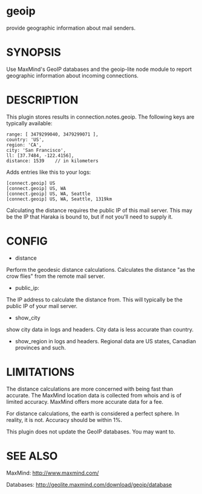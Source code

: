 
# geoip 

provide geographic information about mail senders.

# SYNOPSIS

Use MaxMind's GeoIP databases and the geoip-lite node module to report
geographic information about incoming connections.

# DESCRIPTION

This plugin stores results in connection.notes.geoip. The following
keys are typically available:

    range: [ 3479299040, 3479299071 ],
    country: 'US',
    region: 'CA',
    city: 'San Francisco',
    ll: [37.7484, -122.4156],
    distance: 1539    // in kilometers

Adds entries like this to your logs:

    [connect.geoip] US
    [connect.geoip] US, WA
    [connect.geoip] US, WA, Seattle
    [connect.geoip] US, WA, Seattle, 1319km

Calculating the distance requires the public IP of this mail server. This may
be the IP that Haraka is bound to, but if not you'll need to supply it.

# CONFIG

- distance

Perform the geodesic distance calculations. Calculates the distance "as the
crow flies" from the remote mail server.

- public_ip: <IP Address>

The IP address to calculate the distance from. This will typically be
the public IP of your mail server.

- show_city

show city data in logs and headers. City data is less accurate than country.

- show_region in logs and headers. Regional data are US states, Canadian
  provinces and such.


# LIMITATIONS

The distance calculations are more concerned with being fast than
accurate.  The MaxMind location data is collected from whois and is of
limited accuracy.  MaxMind offers more accurate data for a fee.

For distance calculations, the earth is considered a perfect sphere. In
reality, it is not. Accuracy should be within 1%.

This plugin does not update the GeoIP databases. You may want to.


# SEE ALSO

MaxMind: http://www.maxmind.com/

Databases: http://geolite.maxmind.com/download/geoip/database
